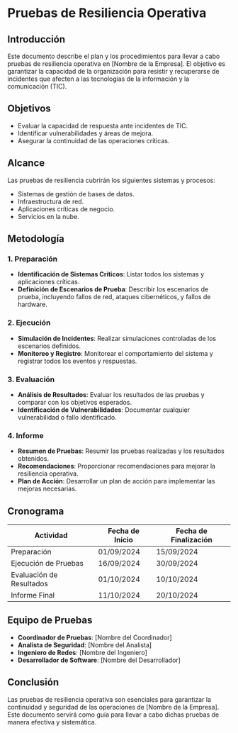 # Pruebas de Resiliencia Operativa

## Introducción

Este documento describe el plan y los procedimientos para llevar a cabo pruebas de resiliencia operativa en [Nombre de la Empresa]. El objetivo es garantizar la capacidad de la organización para resistir y recuperarse de incidentes que afecten a las tecnologías de la información y la comunicación (TIC).

## Objetivos

- Evaluar la capacidad de respuesta ante incidentes de TIC.
- Identificar vulnerabilidades y áreas de mejora.
- Asegurar la continuidad de las operaciones críticas.

## Alcance

Las pruebas de resiliencia cubrirán los siguientes sistemas y procesos:

- Sistemas de gestión de bases de datos.
- Infraestructura de red.
- Aplicaciones críticas de negocio.
- Servicios en la nube.

## Metodología

### 1. Preparación

- **Identificación de Sistemas Críticos**: Listar todos los sistemas y aplicaciones críticas.
- **Definición de Escenarios de Prueba**: Describir los escenarios de prueba, incluyendo fallos de red, ataques cibernéticos, y fallos de hardware.

### 2. Ejecución

- **Simulación de Incidentes**: Realizar simulaciones controladas de los escenarios definidos.
- **Monitoreo y Registro**: Monitorear el comportamiento del sistema y registrar todos los eventos y respuestas.

### 3. Evaluación

- **Análisis de Resultados**: Evaluar los resultados de las pruebas y comparar con los objetivos esperados.
- **Identificación de Vulnerabilidades**: Documentar cualquier vulnerabilidad o fallo identificado.

### 4. Informe

- **Resumen de Pruebas**: Resumir las pruebas realizadas y los resultados obtenidos.
- **Recomendaciones**: Proporcionar recomendaciones para mejorar la resiliencia operativa.
- **Plan de Acción**: Desarrollar un plan de acción para implementar las mejoras necesarias.

## Cronograma

| Actividad                | Fecha de Inicio | Fecha de Finalización |
|--------------------------|-----------------|-----------------------|
| Preparación              | 01/09/2024      | 15/09/2024            |
| Ejecución de Pruebas     | 16/09/2024      | 30/09/2024            |
| Evaluación de Resultados | 01/10/2024      | 10/10/2024            |
| Informe Final            | 11/10/2024      | 20/10/2024            |

## Equipo de Pruebas

- **Coordinador de Pruebas**: [Nombre del Coordinador]
- **Analista de Seguridad**: [Nombre del Analista]
- **Ingeniero de Redes**: [Nombre del Ingeniero]
- **Desarrollador de Software**: [Nombre del Desarrollador]

## Conclusión

Las pruebas de resiliencia operativa son esenciales para garantizar la continuidad y seguridad de las operaciones de [Nombre de la Empresa]. Este documento servirá como guía para llevar a cabo dichas pruebas de manera efectiva y sistemática.
